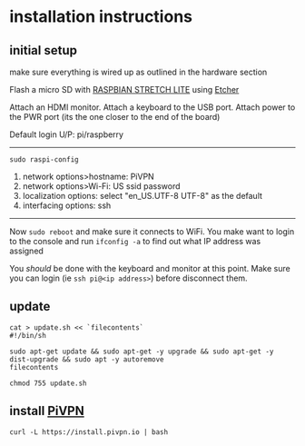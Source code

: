 # installation instructions

## initial setup

make sure everything is wired up as outlined in the hardware section

Flash a micro SD with [RASPBIAN STRETCH LITE](https://www.raspberrypi.org/downloads/raspbian/) using [Etcher](https://etcher.io/)

Attach an HDMI monitor.  Attach a keyboard to the USB port.  Attach power to the PWR port (its the one closer to the end of the board)

Default login U/P:  pi/raspberry

---

`sudo raspi-config`

1) network options>hostname: PiVPN
2) network options>Wi-Fi:
    US
    ssid
    password
3) localization options: select "en_US.UTF-8 UTF-8" as the default
4) interfacing options:  ssh

---

Now `sudo reboot` and make sure it connects to WiFi.  You make want to login to the console and run `ifconfig -a` to find out what IP address was assigned

You *should* be done with the keyboard and monitor at this point.  Make sure you can login (ie `ssh pi@<ip address>`) before disconnect them.

## update

``` shell
cat > update.sh << `filecontents`
#!/bin/sh

sudo apt-get update && sudo apt-get -y upgrade && sudo apt-get -y dist-upgrade && sudo apt -y autoremove
filecontents

chmod 755 update.sh
```

## install [PiVPN](http://www.pivpn.io/)

``` shell
curl -L https://install.pivpn.io | bash
```



